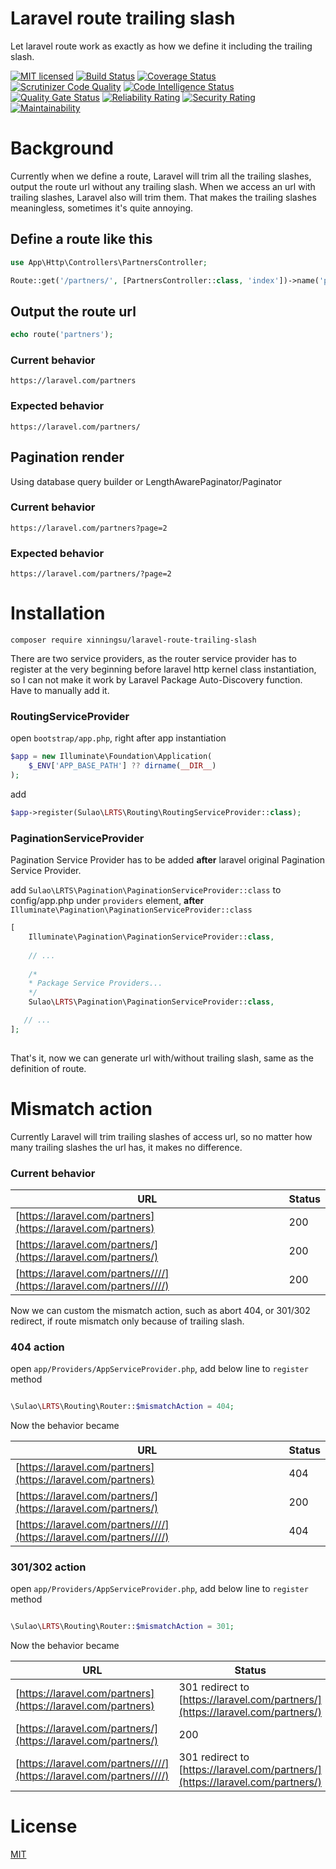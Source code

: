 # Laravel route trailing slash

Let laravel route work as exactly as how we define it including the trailing slash.

[![MIT licensed](https://img.shields.io/badge/license-MIT-blue.svg)](./LICENSE)
[![Build Status](https://api.travis-ci.org/xinningsu/laravel-route-trailing-slash.svg?branch=master)](https://travis-ci.org/xinningsu/laravel-route-trailing-slash)
[![Coverage Status](https://coveralls.io/repos/github/xinningsu/laravel-route-trailing-slash/badge.svg?branch=master)](https://coveralls.io/github/xinningsu/laravel-route-trailing-slash)
[![Scrutinizer Code Quality](https://scrutinizer-ci.com/g/xinningsu/laravel-route-trailing-slash/badges/quality-score.png?b=master)](https://scrutinizer-ci.com/g/xinningsu/laravel-route-trailing-slash)
[![Code Intelligence Status](https://scrutinizer-ci.com/g/xinningsu/laravel-route-trailing-slash/badges/code-intelligence.svg?b=master)](https://scrutinizer-ci.com/g/xinningsu/laravel-route-trailing-slash)
[![Quality Gate Status](https://sonarcloud.io/api/project_badges/measure?project=xinningsu_laravel-route-trailing-slash&metric=alert_status)](https://sonarcloud.io/dashboard?id=xinningsu_laravel-route-trailing-slash)
[![Reliability Rating](https://sonarcloud.io/api/project_badges/measure?project=xinningsu_laravel-route-trailing-slash&metric=reliability_rating)](https://sonarcloud.io/dashboard?id=xinningsu_laravel-route-trailing-slash)
[![Security Rating](https://sonarcloud.io/api/project_badges/measure?project=xinningsu_laravel-route-trailing-slash&metric=security_rating)](https://sonarcloud.io/dashboard?id=xinningsu_laravel-route-trailing-slash)
[![Maintainability](https://api.codeclimate.com/v1/badges/18669386ce65532b228f/maintainability)](https://codeclimate.com/github/xinningsu/laravel-route-trailing-slash/maintainability)

# Background

Currently when we define a route, Laravel will trim all the trailing slashes, output the route url without any trailing slash. When we access an url with trailing slashes, Laravel also will trim them. That makes the trailing slashes meaningless, sometimes it's quite annoying.

## Define a route like this

```php
use App\Http\Controllers\PartnersController;

Route::get('/partners/', [PartnersController::class, 'index'])->name('partners');
```

## Output the route url

```php
echo route('partners');

```

### Current behavior

```
https://laravel.com/partners
```

### Expected behavior

```
https://laravel.com/partners/
```


## Pagination render

Using database query builder or LengthAwarePaginator/Paginator

### Current behavior

```
https://laravel.com/partners?page=2
```

### Expected behavior

```
https://laravel.com/partners/?page=2
```

# Installation

```
composer require xinningsu/laravel-route-trailing-slash
```

There are two service providers, as the router service provider has to register at the very beginning before laravel http kernel class instantiation, so I can not make it work by Laravel Package Auto-Discovery function. Have to manually add it.

### RoutingServiceProvider

open `bootstrap/app.php`, right after app instantiation

```php
$app = new Illuminate\Foundation\Application(
    $_ENV['APP_BASE_PATH'] ?? dirname(__DIR__)
);

```

add
```php
$app->register(Sulao\LRTS\Routing\RoutingServiceProvider::class);

```

### PaginationServiceProvider

Pagination Service Provider has to be added **after** laravel original Pagination Service Provider.

add `Sulao\LRTS\Pagination\PaginationServiceProvider::class` to config/app.php under `providers` element, **after** `Illuminate\Pagination\PaginationServiceProvider::class`

```php
[
    Illuminate\Pagination\PaginationServiceProvider::class,
    
    // ...
    
    /*
    * Package Service Providers...
    */
    Sulao\LRTS\Pagination\PaginationServiceProvider::class,

   // ...
];
        
```

That's it, now we can generate url with/without trailing slash, same as the definition of route.

# Mismatch action

Currently Laravel will trim trailing slashes of access url, so no matter how many trailing slashes the url has, it makes no difference.

### Current behavior

| URL       | Status  |
| ------------- |-------------  |
| [https://laravel.com/partners](https://laravel.com/partners) | 200 |
| [https://laravel.com/partners/](https://laravel.com/partners/) | 200 |
| [https://laravel.com/partners////](https://laravel.com/partners////) | 200 |


Now we can custom the mismatch action, such as abort 404, or 301/302 redirect, if route mismatch only because of trailing slash.


### 404 action

open `app/Providers/AppServiceProvider.php`, add below line to `register` method

```php

\Sulao\LRTS\Routing\Router::$mismatchAction = 404;
```

Now the behavior became

| URL       | Status  |
| ------------- |-------------  |
| [https://laravel.com/partners](https://laravel.com/partners) | 404 |
| [https://laravel.com/partners/](https://laravel.com/partners/) | 200 |
| [https://laravel.com/partners////](https://laravel.com/partners////) | 404 |


### 301/302 action

open `app/Providers/AppServiceProvider.php`, add below line to `register` method

```php

\Sulao\LRTS\Routing\Router::$mismatchAction = 301;
```

Now the behavior became

| URL       | Status  |
| ------------- |-------------  |
| [https://laravel.com/partners](https://laravel.com/partners) | 301 redirect to [https://laravel.com/partners/](https://laravel.com/partners/) |
| [https://laravel.com/partners/](https://laravel.com/partners/) | 200 |
| [https://laravel.com/partners////](https://laravel.com/partners////) | 301 redirect to [https://laravel.com/partners/](https://laravel.com/partners/) |



# License

[MIT](./LICENSE)

